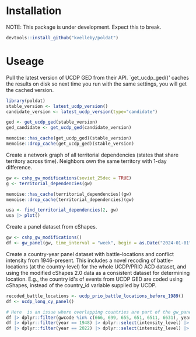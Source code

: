 # Installation

NOTE: This package is under development. Expect this to break.

```R
devtools::install_github("kvelleby/poldat")
```

# Useage

Pull the latest version of UCDP GED from their API. `get_ucdp_ged()' caches the results on disk so next time you run with  the same settings, you will get the cached version.
```R
library(poldat)
stable_version <- latest_ucdp_version()
candidate_version <- latest_ucdp_version(type="candidate")

ged <- get_ucdp_ged(stable_version)
ged_candidate <- get_ucdp_ged(candidate_version)

memoise::has_cache(get_ucdp_ged)(stable_version)
memoise::drop_cache(get_ucdp_ged)(stable_version)
```

Create a network graph of all territorial dependencies (states that share territory across time). Neighbors own the same territory with 1-day difference.
```R
gw <- cshp_gw_modifications(soviet_25dec = TRUE)
g <- territorial_dependencies(gw)

memoise::has_cache(territorial_dependencies)(gw)
memoise::drop_cache(territorial_dependencies)(gw)

usa <- find_territorial_dependencies(2, gw)
usa |> plot()
```

Create a panel dataset from cShapes. 
```R
gw <- cshp_gw_modifications()
df <- gw_panel(gw, time_interval = "week", begin = as.Date("2024-01-01"), stop = Sys.Date())
```

Create a country-year panel dataset with battle-locations and conflict intensity from 1946-present. This includes a novel recoding of battle-locations (at the country-level) for the whole UCDP/PRIO ACD dataset, and using the modified cShapes 2.0 data as a consistent dataset for determining location. E.g., the country id's of events from UCDP GED are coded using cShapes, instead of the country_id variable supplied by UCDP.
```R
recoded_battle_locations <- ucdp_prio_battle_locations_before_1989()
df <- ucdp_long_cy_panel()

# Here  is an issue where overlapping countries are part of the gw_panel during the same year.
df |> dplyr::filter(gwcode %in% c(666, 699, 655, 651, 6511, 6631), year == 1967)
df |> dplyr::filter(year == 1948) |> dplyr::select(intensity_level) |> plot()
df |> dplyr::filter(year == 2022) |> dplyr::select(intensity_level) |> plot()
```


